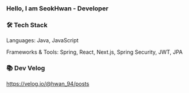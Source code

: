 ### Hello, I am SeokHwan - Developer

### 🛠 Tech Stack

Languages: Java, JavaScript

Frameworks & Tools: Spring, React, Next.js, Spring Security, JWT, JPA

### 📚 Dev Velog
https://velog.io/@hwan_94/posts
